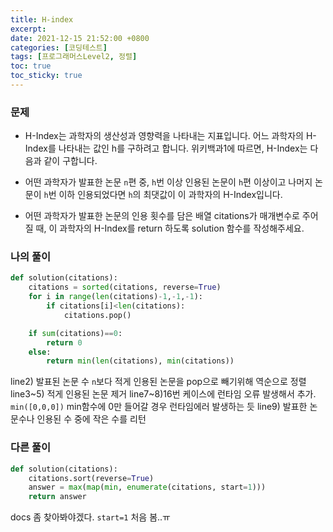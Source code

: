 ```yaml
---
title: H-index
excerpt:
date: 2021-12-15 21:52:00 +0800
categories: [코딩테스트]
tags: [프로그래머스Level2, 정렬]
toc: true
toc_sticky: true
---
```


### 문제

* H-Index는 과학자의 생산성과 영향력을 나타내는 지표입니다. 어느 과학자의 H-Index를 나타내는 값인 h를 구하려고 합니다. 위키백과1에 따르면, H-Index는 다음과 같이 구합니다.

* 어떤 과학자가 발표한 논문 `n`편 중, `h`번 이상 인용된 논문이 `h`편 이상이고 나머지 논문이 `h`번 이하 인용되었다면 `h`의 최댓값이 이 과학자의 H-Index입니다.

* 어떤 과학자가 발표한 논문의 인용 횟수를 담은 배열 citations가 매개변수로 주어질 때, 이 과학자의 H-Index를 return 하도록 solution 함수를 작성해주세요.

### 나의 풀이

```python
def solution(citations):
	citations = sorted(citations, reverse=True)
    for i in range(len(citations)-1,-1,-1):
        if citations[i]<len(citations):
            citations.pop()

    if sum(citations)==0:
        return 0
    else:
        return min(len(citations), min(citations))
```
line2) 발표된 논문 수 `n`보다 적게 인용된 논문을 pop으로 빼기위해 역순으로 정렬<br>
line3~5) 적게 인용된 논문 제거
line7~8)16번 케이스에 런타임 오류 발생해서 추가. `min([0,0,0])` min함수에 0만 들어갈 경우 런타임에러 발생하는 듯
line9) 발표한 논문수나 인용된 수 중에 작은 수를 리턴


### 다른 풀이
```python
def solution(citations):
    citations.sort(reverse=True)
    answer = max(map(min, enumerate(citations, start=1)))
    return answer
```

docs 좀 찾아봐야겠다. `start=1` 처음 봄..ㅠ